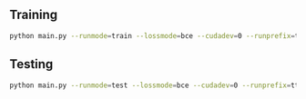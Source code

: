 ## Training

```sh
python main.py --runmode=train --lossmode=bce --cudadev=0 --runprefix=tt3
```

## Testing

```sh
python main.py --runmode=test --lossmode=bce --cudadev=0 --runprefix=tt3
```
